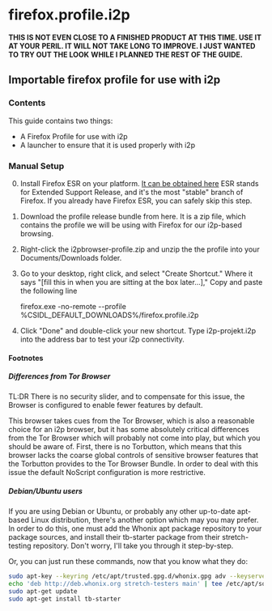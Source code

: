 # firefox.profile.i2p

**THIS IS NOT EVEN CLOSE TO A FINISHED PRODUCT AT THIS TIME. USE IT AT YOUR**
**PERIL. IT WILL NOT TAKE LONG TO IMPROVE. I JUST WANTED TO TRY OUT THE LOOK**
**WHILE I PLANNED THE REST OF THE GUIDE.**

## Importable firefox profile for use with i2p

### Contents

This guide contains two things:

  * A Firefox Profile for use with i2p
  * A launcher to ensure that it is used properly with i2p

### Manual Setup

  0. Install Firefox ESR on your platform. [It can be obtained here](https://www.mozilla.org/en-US/firefox/organizations/)
  ESR stands for Extended Support Release, and it's the most "stable" branch of
  Firefox. If you already have Firefox ESR, you can safely skip this step.
  1. Download the profile release bundle from here. It is a zip file, which
  contains the profile we will be using with Firefox for our i2p-based browsing.
  2. Right-click the i2pbrowser-profile.zip and unzip the the profile into your
  Documents/Downloads folder.
  3. Go to your desktop, right click, and select "Create Shortcut." Where it
  says "[fill this in when you are sitting at the box later...]," Copy and paste the following line

        firefox.exe -no-remote --profile %CSIDL_DEFAULT_DOWNLOADS%/firefox.profile.i2p

  4. Click "Done" and double-click your new shortcut. Type i2p-projekt.i2p into
  the address bar to test your i2p connectivity.

#### Footnotes

##### Differences from Tor Browser

TL:DR There is no security slider, and to compensate for this issue, the Browser
is configured to enable fewer features by default.

This browser takes cues from the Tor Browser, which is also a reasonable choice
for an i2p browser, but it has some absolutely critical differences from the Tor
Browser which will probably not come into play, but which you should be aware
of. First, there is no Torbutton, which means that this browser lacks the coarse
global controls of sensitive browser features that the Torbutton provides to the
Tor Browser Bundle. In order to deal with this issue the default NoScript
configuration is more restrictive.

##### Debian/Ubuntu users

If you are using Debian or Ubuntu, or probably any other up-to-date apt-based
Linux distribution, there's another option which may you may prefer. In order to
do this, one must add the Whonix apt package repository to your package sources,
and install their tb-starter package from their stretch-testing repository.
Don't worry, I'll take you through it step-by-step.

Or, you can just run these commands, now that you know what they do:

```sh
sudo apt-key --keyring /etc/apt/trusted.gpg.d/whonix.gpg adv --keyserver hkp://ipv4.pool.sks-keyservers.net:80 --recv-keys 916B8D99C38EAF5E8ADC7A2A8D66066A2EEACCDA
echo 'deb http://deb.whonix.org stretch-testers main' | tee /etc/apt/sources.list.d/whonix-testing.list # apt-transport-* season to taste
sudo apt-get update
sudo apt-get install tb-starter
```
